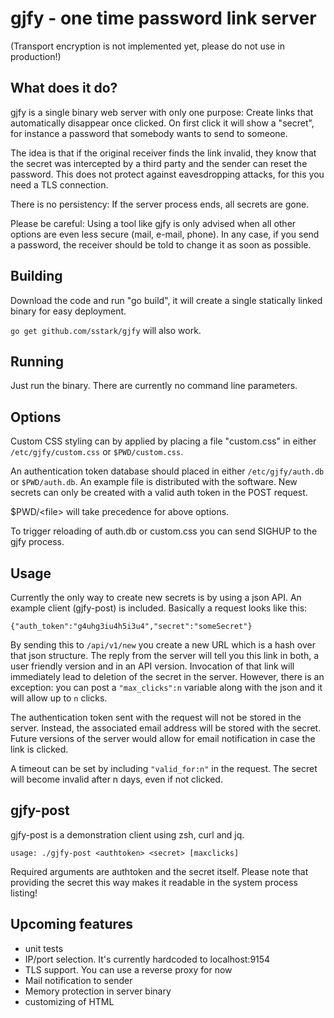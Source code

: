 gjfy - one time password link server
====================================

(Transport encryption is not implemented yet, please do not use in production!)

What does it do?
----------------

gjfy is a single binary web server with only one purpose: Create links that
automatically disappear once clicked. On first click it will show a "secret",
for instance a password that somebody wants to send to someone.

The idea is that if the original receiver finds the link invalid, they know
that the secret was intercepted by a third party and the sender can reset the
password. This does not protect against eavesdropping attacks, for this you
need a TLS connection.

There is no persistency: If the server process ends, all secrets are gone.

Please be careful: Using a tool like gjfy is only advised when all other
options are even less secure (mail, e-mail, phone). In any case, if you send a
password, the receiver should be told to change it as soon as possible.

Building
--------

Download the code and run "go build", it will create a single statically linked
binary for easy deployment.

`go get github.com/sstark/gjfy` will also work.

Running
-------

Just run the binary. There are currently no command line parameters.

Options
-------

Custom CSS styling can by applied by placing a file "custom.css" in either
`/etc/gjfy/custom.css` or `$PWD/custom.css`.

An authentication token database should placed in either `/etc/gjfy/auth.db` or
`$PWD/auth.db`. An example file is distributed with the software. New secrets
can only be created with a valid auth token in the POST request.

$PWD/\<file\> will take precedence for above options.

To trigger reloading of auth.db or custom.css you can send SIGHUP to the gjfy
process.

Usage
-----

Currently the only way to create new secrets is by using a json API. An example
client (gjfy-post) is included. Basically a request looks like this:

    {"auth_token":"g4uhg3iu4h5i3u4","secret":"someSecret"}

By sending this to `/api/v1/new` you create a new URL which is a hash over that
json structure. The reply from the server will tell you this link in both, a
user friendly version and in an API version. Invocation of that link will
immediately lead to deletion of the secret in the server. However, there is an
exception: you can post a `"max_clicks":n` variable along with the json and it
will allow up to `n` clicks.

The authentication token sent with the request will not be stored in the
server. Instead, the associated email address will be stored with the secret.
Future versions of the server would allow for email notification in case the
link is clicked.

A timeout can be set by including `"valid_for:n"` in the request. The secret
will become invalid after n days, even if not clicked.

gjfy-post
---------

gjfy-post is a demonstration client using zsh, curl and jq.

    usage: ./gjfy-post <authtoken> <secret> [maxclicks]

Required arguments are authtoken and the secret itself. Please note that
providing the secret this way makes it readable in the system process listing!

Upcoming features
-----------------

  - unit tests
  - IP/port selection. It's currently hardcoded to localhost:9154
  - TLS support. You can use a reverse proxy for now
  - Mail notification to sender
  - Memory protection in server binary
  - customizing of HTML
